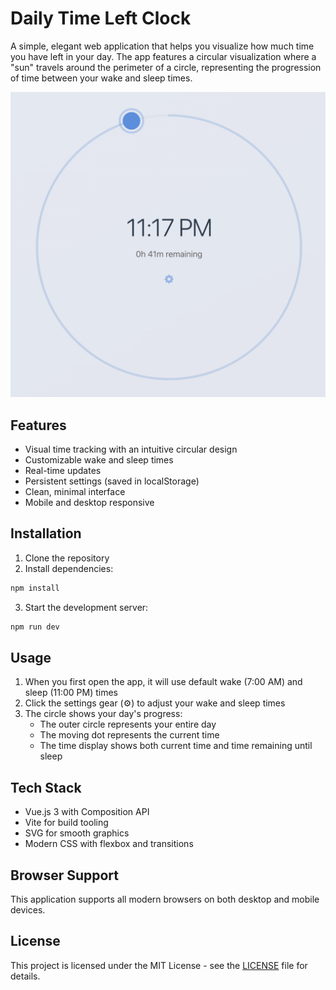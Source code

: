 # Daily Time Left Clock

A simple, elegant web application that helps you visualize how much time you have left in your day. The app features a circular visualization where a "sun" travels around the perimeter of a circle, representing the progression of time between your wake and sleep times.

![Daily Time Left Clock Preview](https://github.com/robertcdawson/Daily-Time-Left-Clock/blob/main/docs/screenshots/screenshot-020625.png)

## Features

- Visual time tracking with an intuitive circular design
- Customizable wake and sleep times
- Real-time updates
- Persistent settings (saved in localStorage)
- Clean, minimal interface
- Mobile and desktop responsive

## Installation

1. Clone the repository
2. Install dependencies:
```bash
npm install
```
3. Start the development server:
```bash
npm run dev
```

## Usage

1. When you first open the app, it will use default wake (7:00 AM) and sleep (11:00 PM) times
2. Click the settings gear (⚙️) to adjust your wake and sleep times
3. The circle shows your day's progress:
   - The outer circle represents your entire day
   - The moving dot represents the current time
   - The time display shows both current time and time remaining until sleep

## Tech Stack

- Vue.js 3 with Composition API
- Vite for build tooling
- SVG for smooth graphics
- Modern CSS with flexbox and transitions

## Browser Support

This application supports all modern browsers on both desktop and mobile devices.

## License

This project is licensed under the MIT License - see the [LICENSE](LICENSE) file for details.
